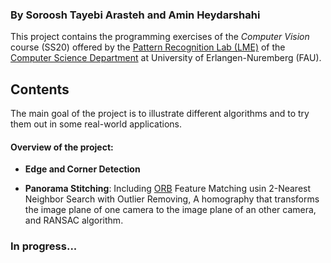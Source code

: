 

### By Soroosh Tayebi Arasteh and Amin Heydarshahi

This project contains the programming exercises of the *Computer Vision* course (SS20) offered by the [Pattern Recognition Lab (LME)](https://lme.tf.fau.de/) of the [Computer Science Department](https://www.informatik.uni-erlangen.de/) at University of Erlangen-Nuremberg (FAU).

## Contents

The main goal of the project is to illustrate different algorithms and to try them out in some real-world applications.

#### Overview of the project:

- **Edge and Corner Detection**

- **Panorama Stitching**: Including [ORB](http://www.willowgarage.com/sites/default/files/orb_final.pdf) Feature Matching usin 2-Nearest Neighbor Search with Outlier Removing, A homography that transforms the image plane of one camera
to the image plane of an other camera, and RANSAC algorithm.

### In progress...


